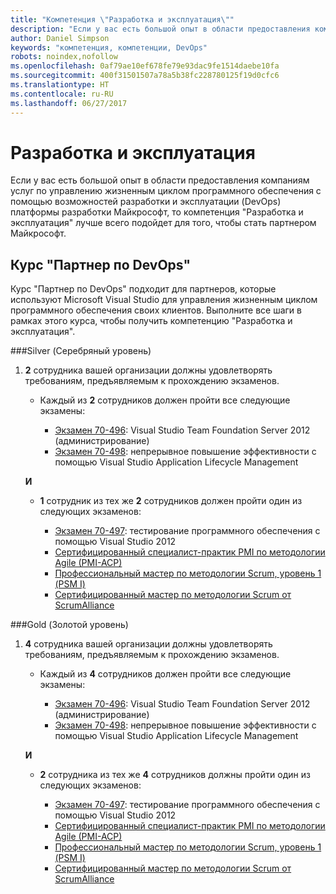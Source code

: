 ```yaml
---
title: "Компетенция \"Разработка и эксплуатация\""
description: "Если у вас есть большой опыт в области предоставления компаниям услуг по управлению жизненным циклом программного обеспечения с помощью возможностей разработки и эксплуатации (DevOps) платформы разработки Майкрософт, то компетенция \"Разработка и эксплуатация\" лучше всего подойдет для того, чтобы стать партнером Майкрософт."
author: Daniel Simpson
keywords: "компетенция, компетенции, DevOps"
robots: noindex,nofollow
ms.openlocfilehash: 0af79ae10ef678fe79e93dac9fe1514daebe10fa
ms.sourcegitcommit: 400f31501507a78a5b38fc228780125f19d0cfc6
ms.translationtype: HT
ms.contentlocale: ru-RU
ms.lasthandoff: 06/27/2017
---
```

# <a name="devops"></a>Разработка и эксплуатация
 Если у вас есть большой опыт в области предоставления компаниям услуг по управлению жизненным циклом программного обеспечения с помощью возможностей разработки и эксплуатации (DevOps) платформы разработки Майкрософт, то компетенция "Разработка и эксплуатация" лучше всего подойдет для того, чтобы стать партнером Майкрософт.

## <a name="devops-partner-option"></a>Курс "Партнер по DevOps"
Курс "Партнер по DevOps" подходит для партнеров, которые используют Microsoft Visual Studio для управления жизненным циклом программного обеспечения своих клиентов. Выполните все шаги в рамках этого курса, чтобы получить компетенцию "Разработка и эксплуатация".

###<a name="silver"></a>Silver (Серебряный уровень)
1. **2** сотрудника вашей организации должны удовлетворять требованиям, предъявляемым к прохождению экзаменов.

    - Каждый из **2** сотрудников должен пройти все следующие экзамены:

        - [Экзамен 70-496](https://www.microsoft.com/en-us/learning/exam-70-496.aspx): Visual Studio Team Foundation Server 2012 (администрирование)
        - [Экзамен 70-498](https://www.microsoft.com/en-us/learning/exam-70-498.aspx): непрерывное повышение эффективности с помощью Visual Studio Application Lifecycle Management

    **И**

    - **1** сотрудник из тех же **2** сотрудников должен пройти один из следующих экзаменов:

        * [Экзамен 70-497](https://www.microsoft.com/en-us/learning/exam-70-497.aspx): тестирование программного обеспечения с помощью Visual Studio 2012
        * [Сертифицированный специалист-практик PMI по методологии Agile (PMI-ACP)](http://www.pmi.org/certifications/types/agile-acp)
        * [Профессиональный мастер по методологии Scrum, уровень 1 (PSM I)](https://www.scrum.org/professional-scrum-certifications/professional-scrum-master-i-assessment)
        * [Сертифицированный мастер по методологии Scrum от ScrumAlliance](https://www.scrumalliance.org/certifications/practitioners/certified-scrummaster-csm)
    
###<a name="gold"></a>Gold (Золотой уровень)
1. **4** сотрудника вашей организации должны удовлетворять требованиям, предъявляемым к прохождению экзаменов.

    - Каждый из **4** сотрудников должен пройти все следующие экзамены:

        - [Экзамен 70-496](https://www.microsoft.com/en-us/learning/exam-70-496.aspx): Visual Studio Team Foundation Server 2012 (администрирование)
        - [Экзамен 70-498](https://www.microsoft.com/en-us/learning/exam-70-498.aspx): непрерывное повышение эффективности с помощью Visual Studio Application Lifecycle Management

    **И**

    - **2** сотрудника из тех же **4** сотрудников должны пройти один из следующих экзаменов:

        * [Экзамен 70-497](https://www.microsoft.com/en-us/learning/exam-70-497.aspx): тестирование программного обеспечения с помощью Visual Studio 2012
        * [Сертифицированный специалист-практик PMI по методологии Agile (PMI-ACP)](http://www.pmi.org/certifications/types/agile-acp)
        * [Профессиональный мастер по методологии Scrum, уровень 1 (PSM I)](https://www.scrum.org/professional-scrum-certifications/professional-scrum-master-i-assessment)
        * [Сертифицированный мастер по методологии Scrum от ScrumAlliance](https://www.scrumalliance.org/certifications/practitioners/certified-scrummaster-csm)
        
